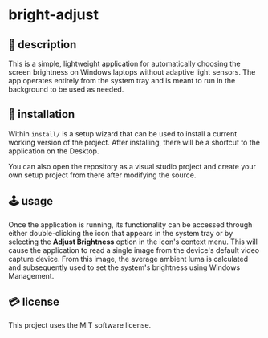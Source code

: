 # bright-adjust

## 📝 description

This is a simple, lightweight application for automatically choosing the screen brightness on Windows laptops without adaptive light sensors. The app operates entirely from the system tray and is meant to run in the background to be used as needed.

## 💽 installation

Within `install/` is a setup wizard that can be used to install a current working version of the project. After installing, there will be a shortcut to the application on the Desktop.

You can also open the repository as a visual studio project and create your own setup project from there after modifying the source.

## 🕹️ usage

Once the application is running, its functionality can be accessed through either double-clicking the icon that appears in the system tray or by selecting the **Adjust Brightness** option in the icon's context menu. This will cause the application to read a single image from the device's default video capture device. From this image, the average ambient luma is calculated and subsequently used to set the system's brightness using Windows Management.

## 💳 license

This project uses the MIT software license.
